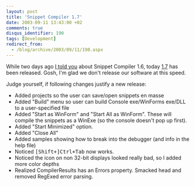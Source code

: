 ```yaml
---
layout: post
title: 'Snippet Compiler 1.7'
date: 2003-09-11 13:43:00 +02
comments: true
disqus_identifier: 190
tags: [Development]
redirect_from:
  - /blog/archive/2003/09/11/190.aspx
---
```


While two days ago [I told you](http://thoemmi.dyndns.org/tfr/posts/186.aspx) about Snippet Compiler 1.6, today [1.7](http://www.sliver.com/dotnet/snippetcompiler/) has been released. Gosh, I'm glad we don't release our software at this speed.

Judge yourself, if following changes justify a new release:

-   Added projects so the user can save/open snippets en masse
-   Added "Build" menu so user can build Console exe/WinForms exe/DLL to a user-specified file
-   Added "Start as WinForm" and "Start All as WinForm". These will compile the snippets as a WinExe (so the console doesn't pop up first). 
-   Added "Start Minimized" option.
-   Added "Close All"
-   Added samples showing how to break into the debugger (and info in the help file) 
-   Noticed <kbd>[Shift+]Ctrl+Tab</kbd> now works.
-   Noticed the icon on non 32-bit displays looked really bad, so I added more color depths
-   Realized CompilerResults has an Errors property. Smacked head and removed RegExed error parsing.



